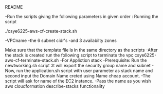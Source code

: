 README

-Run the scripts giving the following parameters in given order : Running the script

./csye6225-aws-cf-create-stack.sh

-VPCname -the 6 subnet cidr's -and 3 availabilty zones

Make sure that the template file is in the same directory as the scripts
-After the stack is created run the following script to terminate the vpc
csye6225-aws-cf-terminate-stack.sh
-For Appliction stack
-Prerequisite: Run the newtworking.sh script :It will export the security group name and subnet
-Now, run the application.sh script with user parameter as stack name and second input the Domain Name creted  using Name cheap account.
-The script will ask for name of the EC2 instance.
-Pass the name as you wish
aws cloudformation describe-stacks functionality
